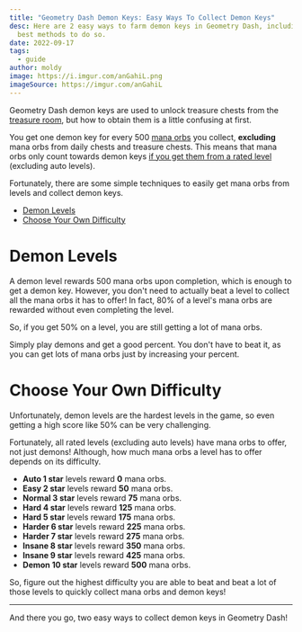 ```yaml
---
title: "Geometry Dash Demon Keys: Easy Ways To Collect Demon Keys"
desc: Here are 2 easy ways to farm demon keys in Geometry Dash, including the
  best methods to do so.
date: 2022-09-17
tags:
  - guide
author: moldy
image: https://i.imgur.com/anGahiL.png
imageSource: https://imgur.com/anGahiL
---
```


Geometry Dash demon keys are used to unlock treasure chests from the [treasure room](/posts/geometry-dash-all-vaults-and-secrets-2022/#treasure-room), but how to obtain them is a little confusing at first.

You get one demon key for every 500 [mana orbs](/posts/geometry-dash-how-to-get-mana-orbs-easy/) you collect, **excluding** mana orbs from daily chests and treasure chests. This means that mana orbs only count towards demon keys [if you get them from a rated level](/posts/geometry-dash-how-to-get-mana-orbs-easy/#complete-levels) (excluding auto levels).

Fortunately, there are some simple techniques to easily get mana orbs from levels and collect demon keys.

* [Demon Levels](#demon-levels)
* [Choose Your Own Difficulty](#choose-your-own-difficulty)

# Demon Levels

A demon level rewards 500 mana orbs upon completion, which is enough to get a demon key. However, you don't need to actually beat a level to collect all the mana orbs it has to offer! In fact, 80% of a level's mana orbs are rewarded without even completing the level.

So, if you get 50% on a level, you are still getting a lot of mana orbs.

Simply play demons and get a good percent. You don't have to beat it, as you can get lots of mana orbs just by increasing your percent.

# Choose Your Own Difficulty

Unfortunately, demon levels are the hardest levels in the game, so even getting a high score like 50% can be very challenging.

Fortunately, all rated levels (excluding auto levels) have mana orbs to offer, not just demons! Although, how much mana orbs a level has to offer depends on its difficulty.

* **Auto 1 star** levels reward **0** mana orbs.
* **Easy 2 star** levels reward **50** mana orbs.
* **Normal 3 star** levels reward **75** mana orbs.
* **Hard 4 star** levels reward **125** mana orbs.
* **Hard 5 star** levels reward **175** mana orbs.
* **Harder 6 star** levels reward **225** mana orbs.
* **Harder 7 star** levels reward **275** mana orbs.
* **Insane 8 star** levels reward **350** mana orbs.
* **Insane 9 star** levels reward **425** mana orbs.
* **Demon 10 star** levels reward **500** mana orbs.

So, figure out the highest difficulty you are able to beat and beat a lot of those levels to quickly collect mana orbs and demon keys!

---

And there you go, two easy ways to collect demon keys in Geometry Dash!